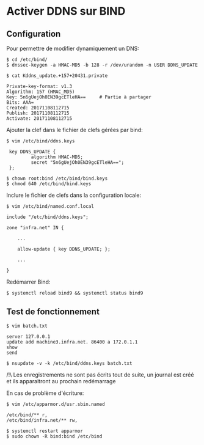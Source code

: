 # Activer DDNS sur BIND

## Configuration

Pour permettre de modifier dynamiquement un DNS:

    $ cd /etc/bind/
    $ dnssec-keygen -a HMAC-MD5 -b 128 -r /dev/urandom -n USER DDNS_UPDATE    
    
    $ cat Kddns_update.+157+20431.private
    
    Private-key-format: v1.3
    Algorithm: 157 (HMAC_MD5)
    Key: 5n6gUejOh0EN39gcETleHA==     # Partie à partager
    Bits: AAA=
    Created: 20171108112715
    Publish: 20171108112715
    Activate: 20171108112715

Ajouter la clef dans le fichier de clefs gérées par bind:
    
    $ vim /etc/bind/ddns.keys
     
     key DDNS_UPDATE {
             algorithm HMAC-MD5;
             secret "5n6gUejOh0EN39gcETleHA==";
     };
     
    $ chown root:bind /etc/bind/bind.keys 
    $ chmod 640 /etc/bind/bind.keys 
    
Inclure le fichier de clefs dans la configuration locale:

    $ vim /etc/bind/named.conf.local

    include "/etc/bind/ddns.keys";
    
    zone "infra.net" IN {
    
        ...
        
        allow-update { key DDNS_UPDATE; };

        ...
        
    }
    
Redémarrer Bind:

    $ systemctl reload bind9 && systemctl status bind9
    
## Test de fonctionnement

    $ vim batch.txt
    
    server 127.0.0.1
    update add machine3.infra.net. 86400 a 172.0.1.1
    show
    send
    
    $ nsupdate -v -k /etc/bind/ddns.keys batch.txt 

/!\ Les enregistrements ne sont pas écrits tout de suite, un journal est créé et ils 
apparaitront au prochain redémarrage

En cas de problème d'écriture:

    $ vim /etc/apparmor.d/usr.sbin.named
    
    /etc/bind/** r,
    /etc/bind/infra.net/** rw,
    
    $ systemctl restart apparmor
    $ sudo chown -R bind:bind /etc/bind
    
    
    
    
    
    
    
        
